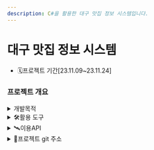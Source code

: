 ```yaml
---
description: C#을 활용한 대구 맛집 정보 시스템입니다.
---
```


# 대구 맛집 정보 시스템

* 🗓️프로젝트 기간\[23.11.09\~23.11.24]

### 프로젝트 개요

<details>

<summary>개발목적</summary>

대구광역시에서 맛집으로 보증하는 데이터만 추출하여 사용자가 즐겨찾기한 맛집을 개인화하여 관리하기 위해서 개발하게 되었습니다.

</details>

<details>

<summary>🛠활용 도구</summary>

<img src="https://img.shields.io/badge/C%20Sharp-239120?style=flat-square&#x26;logo=C%20Sharp&#x26;logoColor=white" alt="" data-size="original"><img src="https://img.shields.io/badge/visualstudio-5C2D91?style=flat-square&#x26;logo=visualstudio&#x26;logoColor=white" alt="" data-size="original"><img src="https://img.shields.io/badge/microsoftsqlserver-CC2927?style=flat-square&#x26;logo=visualstudio&#x26;logoColor=white" alt="" data-size="original"><img src="https://img.shields.io/badge/github-181717?style=flat-square&#x26;logo=visualstudio&#x26;logoColor=white" alt="" data-size="original">

</details>

<details>

<summary>🛰️이용API</summary>

1. [공공데이터포털 API](https://www.data.go.kr/data/15057236/openapi.do)&#x20;
2. [KAKAO Maps API](https://apis.map.kakao.com/web/)

</details>

<details>

<summary>📕프로젝트 git 주소</summary>

[https://github.com/Hyno2/CSharpProject](https://github.com/Hyno2/CSharpProject)

</details>

